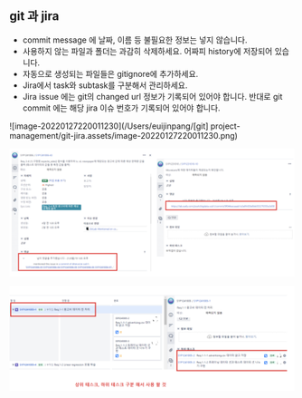 ## git 과 jira

- commit message 에 날짜, 이름 등 불필요한 정보는 넣지 않습니다.
- 사용하지 않는 파일과 폴더는 과감히 삭제하세요. 어짜피 history에 저장되어 있습니다.
- 자동으로 생성되는 파일들은 gitignore에 추가하세요.
- Jira에서 task와 subtask를 구분해서 관리하세요.
- Jira issue 에는 git의 changed url 정보가 기록되어 있어야 합니다. 반대로 git commit 에는 해당 jira 이슈 번호가 기록되어 있어야 합니다.

![image-20220127220011230](/Users/euijinpang/[git] project-management/git-jira.assets/image-20220127220011230.png)

![image-20220127220021849](git-jira.assets/image-20220127220021849.png)

![image-20220127220029962](git-jira.assets/image-20220127220029962.png)